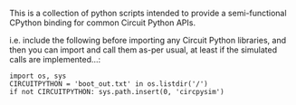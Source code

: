 
This is a collection of python scripts intended to provide a
semi-functional CPython binding for common Circuit Python APIs.

i.e. include the following before importing any Circuit Python libraries,
and then you can import and call them as-per usual, at least if the
simulated calls are implemented...:

```
import os, sys
CIRCUITPYTHON = 'boot_out.txt' in os.listdir('/')
if not CIRCUITPYTHON: sys.path.insert(0, 'circpysim')
```
